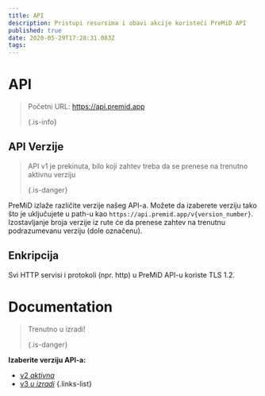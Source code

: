 ```yaml
---
title: API
description: Pristupi resursima i obavi akcije koristeći PreMiD API
published: true
date: 2020-05-29T17:28:31.083Z
tags:
---
```


# API

> Početni URL: https://api.premid.app 
> 
> {.is-info}

## API Verzije
> API v1 je prekinuta, bilo koji zahtev treba da se prenese na trenutno aktivnu verziju 
> 
> {.is-danger}

PreMiD izlaže različite verzije našeg API-a. Možete da izaberete verziju tako što je uključujete u path-u kao `https://api.premid.app/v{version_number}`. Izostavljanje broja verzije iz rute će da prenese zahtev na trenutnu podrazumevanu verziju (dole označenu).

## Enkripcija

Svi HTTP servisi i protokoli (npr. http) u PreMiD API-u koriste TLS 1.2.

# Documentation
> Trenutno u izradi! 
> 
> {.is-danger}

**Izaberite verziju API-a:**
- [v2 *aktivna*](/dev/api/v2)
- [v3 *u izradi*](/dev/api/v3)
{.links-list}